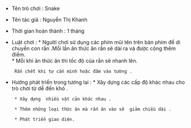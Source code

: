 * Tên trò chơi : Snake
* Tên tác giả : Nguyễn Thị Khanh
* Thời gian hoàn thành : 1 tháng 
* Luật chơi :
       * Người chơi sử dụng các phím mũi tên trên bàn phím để di chuyển con rắn .Mỗi lần ăn thức ăn rắn sẽ dài ra và được cộng thêm điểm.        
       * Mỗi khi ăn thức ăn thì tốc độ của rắn sẽ nhanh lên.
       
       Rắn chết khi tự cắn mình hoặc đâm vào tường .
* Hướng phát triển trong tương lai : 
       * Xây dựng các cấp độ khác nhau cho trò chơi từ dễ đến khó .
       
       * Xây dựng  nhiều vật cản khác nhau .
       
       * Thêm những loại thức ăn mà rắn ăn vào sẽ  giảm chiều dài .
       
       * Phát triển giao diện.
       
        

